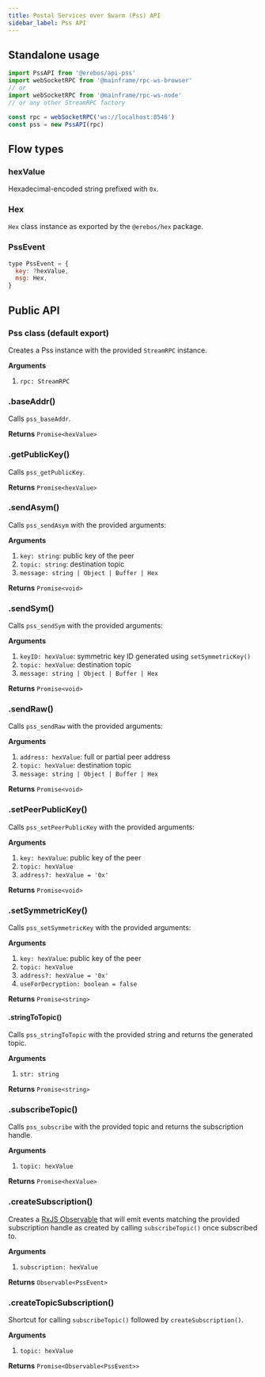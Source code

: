 ```yaml
---
title: Postal Services over Swarm (Pss) API
sidebar_label: Pss API
---
```


## Standalone usage

```javascript
import PssAPI from '@erebos/api-pss'
import webSocketRPC from '@mainframe/rpc-ws-browser'
// or
import webSocketRPC from '@mainframe/rpc-ws-node'
// or any other StreamRPC factory

const rpc = webSocketRPC('ws://localhost:8546')
const pss = new PssAPI(rpc)
```

## Flow types

### hexValue

Hexadecimal-encoded string prefixed with `0x`.

### Hex

`Hex` class instance as exported by the `@erebos/hex` package.

### PssEvent

```javascript
type PssEvent = {
  key: ?hexValue,
  msg: Hex,
}
```

## Public API

### Pss class (default export)

Creates a Pss instance with the provided `StreamRPC` instance.

**Arguments**

1.  `rpc: StreamRPC`

### .baseAddr()

Calls `pss_baseAddr`.

**Returns** `Promise<hexValue>`

### .getPublicKey()

Calls `pss_getPublicKey`.

**Returns** `Promise<hexValue>`

### .sendAsym()

Calls `pss_sendAsym` with the provided arguments:

**Arguments**

1.  `key: string`: public key of the peer
1.  `topic: string`: destination topic
1.  `message: string | Object | Buffer | Hex`

**Returns** `Promise<void>`

### .sendSym()

Calls `pss_sendSym` with the provided arguments:

**Arguments**

1.  `keyID: hexValue`: symmetric key ID generated using `setSymmetricKey()`
1.  `topic: hexValue`: destination topic
1.  `message: string | Object | Buffer | Hex`

**Returns** `Promise<void>`

### .sendRaw()

Calls `pss_sendRaw` with the provided arguments:

**Arguments**

1.  `address: hexValue`: full or partial peer address
1.  `topic: hexValue`: destination topic
1.  `message: string | Object | Buffer | Hex`

**Returns** `Promise<void>`

### .setPeerPublicKey()

Calls `pss_setPeerPublicKey` with the provided arguments:

**Arguments**

1.  `key: hexValue`: public key of the peer
1.  `topic: hexValue`
1.  `address?: hexValue = '0x'`

**Returns** `Promise<void>`

### .setSymmetricKey()

Calls `pss_setSymmetricKey` with the provided arguments:

**Arguments**

1.  `key: hexValue`: public key of the peer
1.  `topic: hexValue`
1.  `address?: hexValue = '0x'`
1.  `useForDecryption: boolean = false`

**Returns** `Promise<string>`

#### .stringToTopic()

Calls `pss_stringToTopic` with the provided string and returns the generated topic.

**Arguments**

1.  `str: string`

**Returns** `Promise<string>`

### .subscribeTopic()

Calls `pss_subscribe` with the provided topic and returns the subscription handle.

**Arguments**

1.  `topic: hexValue`

**Returns** `Promise<hexValue>`

### .createSubscription()

Creates a [RxJS Observable](https://rxjs-dev.firebaseapp.com/api/index/class/Observable) that will emit events matching the provided subscription handle as created by calling `subscribeTopic()` once subscribed to.

**Arguments**

1.  `subscription: hexValue`

**Returns** `Observable<PssEvent>`

### .createTopicSubscription()

Shortcut for calling `subscribeTopic()` followed by `createSubscription()`.

**Arguments**

1.  `topic: hexValue`

**Returns** `Promise<Observable<PssEvent>>`
